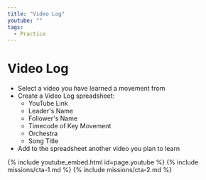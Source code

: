 ```yaml
---
title: "Video Log"
youtube: ""
tags:
  - Practice
---
```


# Video Log #

* Select a video you have learned a movement from
* Create a Video Log spreadsheet: 
  * YouTube Link
  * Leader's Name
  * Follower's Name
  * Timecode of Key Movement
  * Orchestra
  * Song Title
* Add to the spreadsheet another video you plan to learn 

{% include youtube_embed.html id=page.youtube %}
{% include missions/cta-1.md %}
{% include missions/cta-2.md %}
